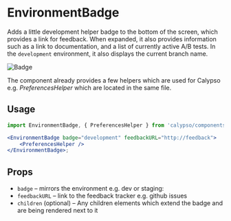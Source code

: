 # EnvironmentBadge

Adds a little development helper badge to the bottom of the screen, which provides a link for feedback.
When expanded, it also provides information such as a link to documentation, and a list of currently active A/B tests.
In the `development` environment, it also displays the current branch name.

![Badge](https://cldup.com/eS40s3u70a.png)

The component already provides a few helpers which are used for Calypso e.g. _PreferencesHelper_ which are located in the same file.

## Usage

```jsx
import EnvironmentBadge, { PreferencesHelper } from 'calypso/components/environment-badge';

<EnvironmentBadge badge="development" feedbackURL="http://feedback">
	<PreferencesHelper />
</EnvironmentBadge>;
```

## Props

- `badge` – mirrors the environment e.g. dev or staging:
- `feedbackURL` – link to the feedback tracker e.g. github issues
- `children` (optional) – Any children elements which extend the badge and are being rendered next to it
